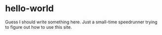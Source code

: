 # hello-world
Guess I should write something here.
Just a small-time speedrunner trying to figure out how to use this site.
